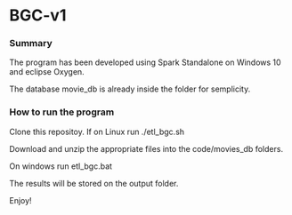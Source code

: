 # BGC-v1

### Summary

The program has been developed using Spark Standalone on Windows 10 and eclipse Oxygen.

The database movie_db is already inside the folder for semplicity.

### How to run the program

Clone this repositoy. If on Linux run ./etl_bgc.sh

Download and unzip the appropriate files into the code/movies_db folders.

On windows run etl_bgc.bat

The results will be stored on the output folder.

Enjoy!





